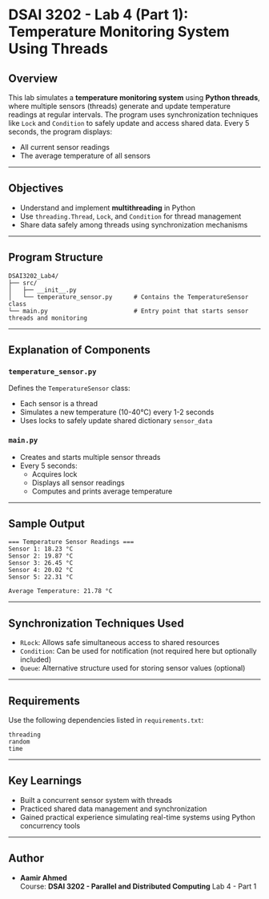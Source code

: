 # DSAI 3202 - Lab 4 (Part 1): Temperature Monitoring System Using Threads

## Overview
This lab simulates a **temperature monitoring system** using **Python threads**, where multiple sensors (threads) generate and update temperature readings at regular intervals. The program uses synchronization techniques like `Lock` and `Condition` to safely update and access shared data. Every 5 seconds, the program displays:
- All current sensor readings
- The average temperature of all sensors

---

## Objectives
- Understand and implement **multithreading** in Python
- Use `threading.Thread`, `Lock`, and `Condition` for thread management
- Share data safely among threads using synchronization mechanisms

---

## Program Structure

```
DSAI3202_Lab4/
├── src/
│   ├── __init__.py
│   └── temperature_sensor.py      # Contains the TemperatureSensor class
└── main.py                        # Entry point that starts sensor threads and monitoring
```

---

## Explanation of Components

### `temperature_sensor.py`
Defines the `TemperatureSensor` class:
- Each sensor is a thread
- Simulates a new temperature (10-40°C) every 1-2 seconds
- Uses locks to safely update shared dictionary `sensor_data`

### `main.py`
- Creates and starts multiple sensor threads
- Every 5 seconds:
  - Acquires lock
  - Displays all sensor readings
  - Computes and prints average temperature

---

## Sample Output
```
=== Temperature Sensor Readings ===
Sensor 1: 18.23 °C
Sensor 2: 19.87 °C
Sensor 3: 26.45 °C
Sensor 4: 20.02 °C
Sensor 5: 22.31 °C

Average Temperature: 21.78 °C
```

---

## Synchronization Techniques Used
- `RLock`: Allows safe simultaneous access to shared resources
- `Condition`: Can be used for notification (not required here but optionally included)
- `Queue`: Alternative structure used for storing sensor values (optional)

---

## Requirements
Use the following dependencies listed in `requirements.txt`:
```
threading
random
time
```
---

## Key Learnings
- Built a concurrent sensor system with threads
- Practiced shared data management and synchronization
- Gained practical experience simulating real-time systems using Python concurrency tools

---

## Author
- **Aamir Ahmed**  
Course: **DSAI 3202 - Parallel and Distributed Computing**
Lab 4 - Part 1

